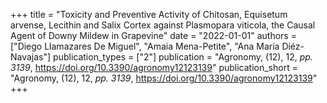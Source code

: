 +++
title = "Toxicity and Preventive Activity of Chitosan,  Equisetum arvense,  Lecithin and Salix Cortex against Plasmopara viticola,  the Causal Agent of Downy Mildew in Grapevine"
date = "2022-01-01"
authors = ["Diego Llamazares De Miguel", "Amaia Mena-Petite", "Ana María Diéz-Navajas"]
publication_types = ["2"]
publication = "Agronomy, (12), 12, _pp. 3139_, https://doi.org/10.3390/agronomy12123139"
publication_short = "Agronomy, (12), 12, _pp. 3139_, https://doi.org/10.3390/agronomy12123139"
+++
